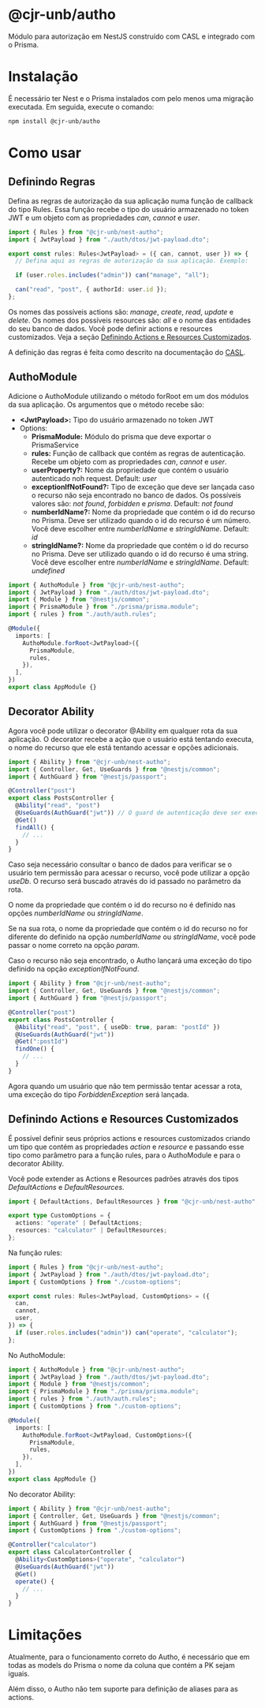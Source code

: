 # @cjr-unb/autho

Módulo para autorização em NestJS construído com CASL e integrado com o Prisma.

# Instalação

É necessário ter Nest e o Prisma instalados com pelo menos uma migração executada. Em seguida, execute o comando:

```bash
npm install @cjr-unb/autho
```

# Como usar

## Definindo Regras

Defina as regras de autorização da sua aplicação numa função de callback do tipo Rules. Essa função recebe o tipo do usuário armazenado no token JWT e um objeto com as propriedades _can_, _cannot_ e _user_.

```typescript
import { Rules } from "@cjr-unb/nest-autho";
import { JwtPayload } from "./auth/dtos/jwt-payload.dto";

export const rules: Rules<JwtPayload> = ({ can, cannot, user }) => {
  // Defina aqui as regras de autorização da sua aplicação. Exemplo:

  if (user.roles.includes("admin")) can("manage", "all");

  can("read", "post", { authorId: user.id });
};
```

Os nomes das possíveis actions são: _manage_, _create_, _read_, _update_ e _delete_.
Os nomes dos possíveis resources são: _all_ e o nome das entidades do seu banco de dados.
Você pode definir actions e resources customizados. Veja a seção [Definindo Actions e Resources Customizados](#definindo-actions-e-resources-customizados).

A definição das regras é feita como descrito na documentação do [CASL](https://casl.js.org/v6/en/guide/define-rules).

## AuthoModule

Adicione o AuthoModule utilizando o método forRoot em um dos módulos da sua aplicação. Os argumentos que o método recebe são:

- **\<JwtPayload\>:** Tipo do usuário armazenado no token JWT
- Options:
  - **PrismaModule:** Módulo do prisma que deve exportar o PrismaService
  - **rules:** Função de callback que contém as regras de autenticação. Recebe um objeto com as propriedades _can_, _cannot_ e _user_.
  - **userProperty?:** Nome da propriedade que contém o usuário autenticado noh request. Default: _user_
  - **exceptionIfNotFound?:** Tipo de exceção que deve ser lançada caso o recurso não seja encontrado no banco de dados. Os possíveis valores são: _not found_, _forbidden_ e _prisma_. Default: _not found_
  - **numberIdName?:** Nome da propriedade que contém o id do recurso no Prisma. Deve ser utilizado quando o id do recurso é um número. Você deve escolher entre _numberIdName_ e _stringIdName_.
    Default: _id_
  - **stringIdName?:** Nome da propriedade que contém o id do recurso no Prisma. Deve ser utilizado quando o id do recurso é uma string. Você deve escolher entre _numberIdName_ e _stringIdName_. Default: _undefined_

```typescript
import { AuthoModule } from "@cjr-unb/nest-autho";
import { JwtPayload } from "./auth/dtos/jwt-payload.dto";
import { Module } from "@nestjs/common";
import { PrismaModule } from "./prisma/prisma.module";
import { rules } from "./auth/auth.rules";

@Module({
  imports: [
    AuthoModule.forRoot<JwtPayload>({
      PrismaModule,
      rules,
    }),
  ],
})
export class AppModule {}
```

## Decorator Ability

Agora você pode utilizar o decorator @Ability em qualquer rota da sua aplicação. O decorator recebe a ação que o usuário está tentando executa, o nome do recurso que ele está tentando acessar e opções adicionais.

```typescript
import { Ability } from "@cjr-unb/nest-autho";
import { Controller, Get, UseGuards } from "@nestjs/common";
import { AuthGuard } from "@nestjs/passport";

@Controller("post")
export class PostsController {
  @Ability("read", "post")
  @UseGuards(AuthGuard("jwt")) // O guard de autenticação deve ser executado antes do guard de autorização
  @Get()
  findAll() {
    // ...
  }
}
```

Caso seja necessário consultar o banco de dados para verificar se o usuário tem permissão para acessar o recurso, você pode utilizar a opção _useDb_. O recurso será buscado através do id passado no parâmetro da rota.

O nome da propriedade que contém o id do recurso no é definido nas opções _numberIdName_ ou _stringIdName_.

Se na sua rota, o nome da propriedade que contém o id do recurso no for diferente do definido na opção _numberIdName_ ou _stringIdName_, você pode passar o nome correto na opção _param_.

Caso o recurso não seja encontrado, o Autho lançará uma exceção do tipo definido na opção _exceptionIfNotFound_.

```typescript
import { Ability } from "@cjr-unb/nest-autho";
import { Controller, Get, UseGuards } from "@nestjs/common";
import { AuthGuard } from "@nestjs/passport";

@Controller("post")
export class PostsController {
  @Ability("read", "post", { useDb: true, param: "postId" })
  @UseGuards(AuthGuard("jwt"))
  @Get(":postId")
  findOne() {
    // ...
  }
}
```

Agora quando um usuário que não tem permissão tentar acessar a rota, uma exceção do tipo _ForbiddenException_ será lançada.

## Definindo Actions e Resources Customizados

É possível definir seus próprios actions e resources customizados criando um tipo que contém as propriedades _action_ e _resource_ e passando esse tipo como parâmetro para a função rules, para o AuthoModule e para o decorator Ability.

Você pode extender as Actions e Resources padrões através dos tipos _DefaultActions_ e _DefaultResources_.

```typescript
import { DefaultActions, DefaultResources } from "@cjr-unb/nest-autho";

export type CustomOptions = {
  actions: "operate" | DefaultActions;
  resources: "calculator" | DefaultResources;
};
```

Na função rules:
```typescript
import { Rules } from "@cjr-unb/nest-autho";
import { JwtPayload } from "./auth/dtos/jwt-payload.dto";
import { CustomOptions } from "./custom-options";

export const rules: Rules<JwtPayload, CustomOptions> = ({
  can,
  cannot,
  user,
}) => {
  if (user.roles.includes("admin")) can("operate", "calculator");
};
```

No AuthoModule:
```typescript
import { AuthoModule } from "@cjr-unb/nest-autho";
import { JwtPayload } from "./auth/dtos/jwt-payload.dto";
import { Module } from "@nestjs/common";
import { PrismaModule } from "./prisma/prisma.module";
import { rules } from "./auth/auth.rules";
import { CustomOptions } from "./custom-options";

@Module({
  imports: [
    AuthoModule.forRoot<JwtPayload, CustomOptions>({
      PrismaModule,
      rules,
    }),
  ],
})
export class AppModule {}
```

No decorator Ability:
```typescript
import { Ability } from "@cjr-unb/nest-autho";
import { Controller, Get, UseGuards } from "@nestjs/common";
import { AuthGuard } from "@nestjs/passport";
import { CustomOptions } from "./custom-options";

@Controller("calculator")
export class CalculatorController {
  @Ability<CustomOptions>("operate", "calculator")
  @UseGuards(AuthGuard("jwt"))
  @Get()
  operate() {
    // ...
  }
}
```

# Limitações

Atualmente, para o funcionamento correto do Autho, é necessário que em todas as models do Prisma o nome da coluna que contém a PK sejam iguais.

Além disso, o Autho não tem suporte para definição de aliases para as actions.
